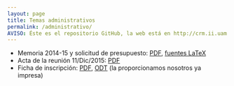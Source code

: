 ```yaml
---
layout: page
title: Temas administrativos
permalink: /administrativo/
AVISO: Éste es el repositorio GitHub, la web está en http://crm.ii.uam.es/
---
```


* Memoria 2014-15 y solicitud de presupuesto: [PDF](2015_memoria/memoria.pdf), [fuentes LaTeX](https://github.com/CRM-UAM/CRM-UAM.github.io/tree/master/administrativo/2015_memoria)  
* Acta de la reunión 11/Dic/2015: [PDF](Actas/acta_11_12_2015.pdf)  
* Ficha de inscripción: [PDF](ficha_inscripcion.pdf), [ODT](ficha_inscripcion.odt) (la proporcionamos nosotros ya impresa)  

